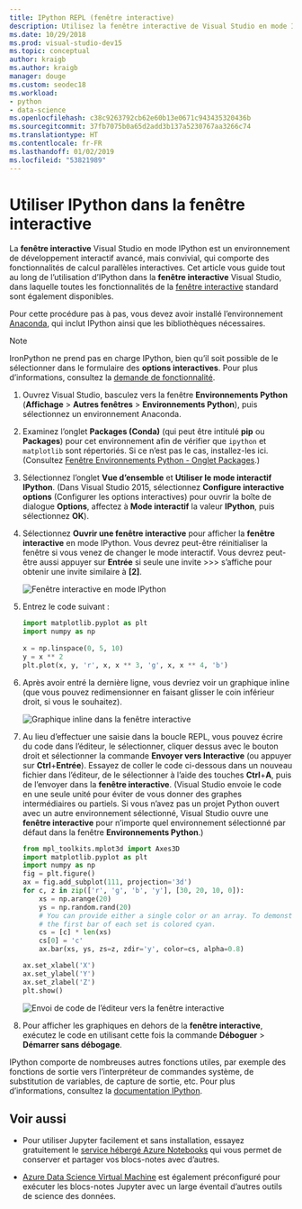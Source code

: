 ```yaml
---
title: IPython REPL (fenêtre interactive)
description: Utilisez la fenêtre interactive de Visual Studio en mode IPython pour un environnement de développement interactif convivial avec des fonctionnalités de calcul parallèle interactives.
ms.date: 10/29/2018
ms.prod: visual-studio-dev15
ms.topic: conceptual
author: kraigb
ms.author: kraigb
manager: douge
ms.custom: seodec18
ms.workload:
- python
- data-science
ms.openlocfilehash: c38c9263792cb62e60b13e0671c943435320436b
ms.sourcegitcommit: 37fb7075b0a65d2add3b137a5230767aa3266c74
ms.translationtype: HT
ms.contentlocale: fr-FR
ms.lasthandoff: 01/02/2019
ms.locfileid: "53821989"
---
```

# <a name="use-ipython-in-the-interactive-window"></a>Utiliser IPython dans la fenêtre interactive

La **fenêtre interactive** Visual Studio en mode IPython est un environnement de développement interactif avancé, mais convivial, qui comporte des fonctionnalités de calcul parallèles interactives. Cet article vous guide tout au long de l’utilisation d’IPython dans la **fenêtre interactive** Visual Studio, dans laquelle toutes les fonctionnalités de la [fenêtre interactive](python-interactive-repl-in-visual-studio.md) standard sont également disponibles.

Pour cette procédure pas à pas, vous devez avoir installé l’environnement [Anaconda](https://www.continuum.io), qui inclut IPython ainsi que les bibliothèques nécessaires.

> [!Note]
> IronPython ne prend pas en charge IPython, bien qu’il soit possible de le sélectionner dans le formulaire des **options interactives**. Pour plus d’informations, consultez la [demande de fonctionnalité](https://github.com/Microsoft/PTVS/issues/84).

1. Ouvrez Visual Studio, basculez vers la fenêtre **Environnements Python** (**Affichage** > **Autres fenêtres** > **Environnements Python**), puis sélectionnez un environnement Anaconda.

2. Examinez l’onglet **Packages (Conda)** (qui peut être intitulé **pip** ou **Packages**) pour cet environnement afin de vérifier que `ipython` et `matplotlib` sont répertoriés. Si ce n’est pas le cas, installez-les ici. (Consultez [Fenêtre Environnements Python - Onglet Packages](python-environments-window-tab-reference.md).)

3. Sélectionnez l’onglet **Vue d’ensemble** et **Utiliser le mode interactif IPython**. (Dans Visual Studio 2015, sélectionnez **Configure interactive options** (Configurer les options interactives) pour ouvrir la boîte de dialogue **Options**, affectez à **Mode interactif** la valeur **IPython**, puis sélectionnez **OK**).

4. Sélectionnez **Ouvrir une fenêtre interactive** pour afficher la **fenêtre interactive** en mode IPython. Vous devrez peut-être réinitialiser la fenêtre si vous venez de changer le mode interactif. Vous devrez peut-être aussi appuyer sur **Entrée** si seule une invite >>> s’affiche pour obtenir une invite similaire à  **[2]**.

    ![Fenêtre interactive en mode IPython](media/ipython-repl-03.png)

5. Entrez le code suivant :

   ```python
   import matplotlib.pyplot as plt
   import numpy as np
  
   x = np.linspace(0, 5, 10)
   y = x ** 2
   plt.plot(x, y, 'r', x, x ** 3, 'g', x, x ** 4, 'b')
   ```

6. Après avoir entré la dernière ligne, vous devriez voir un graphique inline (que vous pouvez redimensionner en faisant glisser le coin inférieur droit, si vous le souhaitez).

    ![Graphique inline dans la fenêtre interactive](media/ipython-repl-04.png)

7. Au lieu d’effectuer une saisie dans la boucle REPL, vous pouvez écrire du code dans l’éditeur, le sélectionner, cliquer dessus avec le bouton droit et sélectionner la commande **Envoyer vers Interactive** (ou appuyer sur **Ctrl**+**Entrée**). Essayez de coller le code ci-dessous dans un nouveau fichier dans l’éditeur, de le sélectionner à l’aide des touches **Ctrl**+**A**, puis de l’envoyer dans la **fenêtre interactive**. (Visual Studio envoie le code en une seule unité pour éviter de vous donner des graphes intermédiaires ou partiels. Si vous n’avez pas un projet Python ouvert avec un autre environnement sélectionné, Visual Studio ouvre une **fenêtre interactive** pour n’importe quel environnement sélectionné par défaut dans la fenêtre **Environnements Python**.)

    ```python
    from mpl_toolkits.mplot3d import Axes3D
    import matplotlib.pyplot as plt
    import numpy as np
    fig = plt.figure()
    ax = fig.add_subplot(111, projection='3d')
    for c, z in zip(['r', 'g', 'b', 'y'], [30, 20, 10, 0]):
        xs = np.arange(20)
        ys = np.random.rand(20)
        # You can provide either a single color or an array. To demonstrate this,
        # the first bar of each set is colored cyan.
        cs = [c] * len(xs)
        cs[0] = 'c'
        ax.bar(xs, ys, zs=z, zdir='y', color=cs, alpha=0.8)

    ax.set_xlabel('X')
    ax.set_ylabel('Y')
    ax.set_zlabel('Z')
    plt.show()
    ```

    ![Envoi de code de l’éditeur vers la fenêtre interactive](media/ipython-repl-05.png)

8. Pour afficher les graphiques en dehors de la **fenêtre interactive**, exécutez le code en utilisant cette fois la commande **Déboguer** > **Démarrer sans débogage**.

IPython comporte de nombreuses autres fonctions utiles, par exemple des fonctions de sortie vers l’interpréteur de commandes système, de substitution de variables, de capture de sortie, etc. Pour plus d’informations, consultez la [documentation IPython](https://ipython.org/documentation.html).

## <a name="see-also"></a>Voir aussi

- Pour utiliser Jupyter facilement et sans installation, essayez gratuitement le [service hébergé Azure Notebooks](https://notebooks.azure.com/) qui vous permet de conserver et partager vos blocs-notes avec d’autres.

- [Azure Data Science Virtual Machine](/azure/machine-learning/data-science-virtual-machine/overview) est également préconfiguré pour exécuter les blocs-notes Jupyter avec un large éventail d’autres outils de science des données.
